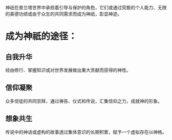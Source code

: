 神祇在普兰塔世界中承担着引导与保护的角色，它们或通过究极的个人能力、无限的美德功绩或由于众生的共同需求而成为神祇，彰显神迹。 

# 成为神祇的途径： 
## 自我升华
经由修行、掌握知识或对世界发展做出重大贡献而获得的神性。 
## 信仰凝聚
众多信徒的共同崇拜，通过祷告、仪式和传说，汇集信仰之力，成就神的形象。 
## 想象共生
传说中的神话或虚构的故事透过集体意识的长期积累，赋予一个虚拟存在以神格。